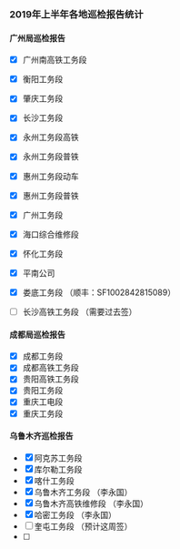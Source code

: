 ### 2019年上半年各地巡检报告统计

#### 广州局巡检报告 

- [x] 广州南高铁工务段

- [x] 衡阳工务段

- [x] 肇庆工务段

- [x] 长沙工务段

- [x] 永州工务段高铁
- [x] 永州工务段普铁

- [x] 惠州工务段动车
- [x] 惠州工务段普铁

- [x] 广州工务段
- [x] 海口综合维修段
- [x] 怀化工务段  
- [x] 平南公司  
- [x] 娄底工务段  （顺丰：SF1002842815089）
- [ ] 长沙高铁工务段 （需要过去签）

#### 成都局巡检报告

- [x] 成都工务段
- [x] 成都高铁工务段
- [x] 贵阳高铁工务段
- [x] 贵阳工务段
- [x] 重庆工电段
- [x] 重庆工务段

#### 乌鲁木齐巡检报告

- [x] 阿克苏工务段 
- [x] 库尔勒工务段
- [x] 喀什工务段
- [x] 乌鲁木齐工务段 （李永国）
- [x] 乌鲁木齐高铁维修段 （李永国）
- [x] 哈密工务段  （李永国）
- [ ] 奎屯工务段  （预计这周签）
- [ ] 





 